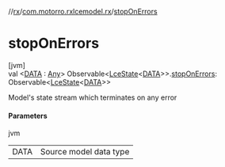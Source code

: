 //[rx](../../index.md)/[com.motorro.rxlcemodel.rx](index.md)/[stopOnErrors](stop-on-errors.md)

# stopOnErrors

[jvm]\
val &lt;[DATA](stop-on-errors.md) : [Any](https://kotlinlang.org/api/latest/jvm/stdlib/kotlin/-any/index.html)&gt; Observable&lt;[LceState](../../../lce/lce/com.motorro.rxlcemodel.lce/-lce-state/index.md)&lt;[DATA](stop-on-errors.md)&gt;&gt;.[stopOnErrors](stop-on-errors.md): Observable&lt;[LceState](../../../lce/lce/com.motorro.rxlcemodel.lce/-lce-state/index.md)&lt;[DATA](stop-on-errors.md)&gt;&gt;

Model's state stream which terminates on any error

#### Parameters

jvm

| | |
|---|---|
| DATA | Source model data type |
